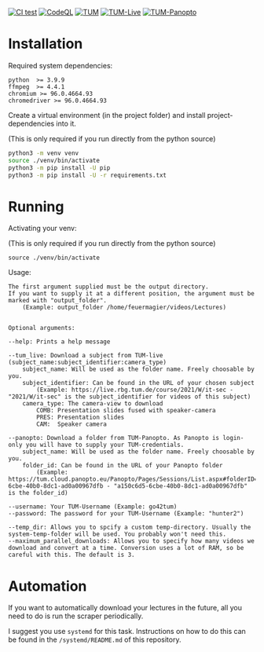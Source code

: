 [![CI test](https://github.com/Valentin-Metz/tum_video_scraper/actions/workflows/tum_video_scraper_ci.yml/badge.svg)](https://github.com/Valentin-Metz/tum_video_scraper/actions/workflows/tum_video_scraper_ci.yml)
[![CodeQL](https://github.com/Valentin-Metz/tum_video_scraper/actions/workflows/codeql-analysis.yml/badge.svg)](https://github.com/Valentin-Metz/tum_video_scraper/actions/workflows/codeql-analysis.yml)
[![TUM](https://custom-icon-badges.demolab.com/badge/TUM-exzellent-0065bd.svg?logo=tum_logo_2023)](https://www.tum.de/)
[![TUM-Live](https://custom-icon-badges.demolab.com/badge/TUM--Live-live-e5312b.svg?logo=tum_live_logo)](https://live.rbg.tum.de/)
[![TUM-Panopto](https://custom-icon-badges.demolab.com/badge/TUM--Panopto-online-11773d.svg?logo=panopto_icon_2015)](https://tum.cloud.panopto.eu/)
# Installation

Required system dependencies:

```
python  >= 3.9.9
ffmpeg  >= 4.4.1
chromium >= 96.0.4664.93
chromedriver >= 96.0.4664.93
```

Create a virtual environment (in the project folder) and install project-dependencies into it.

(This is only required if you run directly from the python source)

```bash
python3 -m venv venv
source ./venv/bin/activate
python3 -m pip install -U pip
python3 -m pip install -U -r requirements.txt
```

# Running

Activating your venv:

(This is only required if you run directly from the python source)

```
source ./venv/bin/activate
```

Usage:

```
The first argument supplied must be the output directory.
If you want to supply it at a different position, the argument must be marked with "output_folder".
    (Example: output_folder /home/feuermagier/videos/Lectures)


Optional arguments:

--help: Prints a help message

--tum_live: Download a subject from TUM-live (subject_name:subject_identifier:camera_type)
    subject_name: Will be used as the folder name. Freely choosable by you.
    subject_identifier: Can be found in the URL of your chosen subject
        (Example: https://live.rbg.tum.de/course/2021/W/it-sec - "2021/W/it-sec" is the subject_identifier for videos of this subject)
    camera_type: The camera-view to download
        COMB: Presentation slides fused with speaker-camera
        PRES: Presentation slides
        CAM:  Speaker camera
        
--panopto: Download a folder from TUM-Panopto. As Panopto is login-only you will have to supply your TUM-credentials.
    subject_name: Will be used as the folder name. Freely choosable by you.
    folder_id: Can be found in the URL of your Panopto folder
        (Example: https://tum.cloud.panopto.eu/Panopto/Pages/Sessions/List.aspx#folderID=a150c6d5-6cbe-40b0-8dc1-ad0a00967dfb - "a150c6d5-6cbe-40b0-8dc1-ad0a00967dfb" is the folder_id)

--username: Your TUM-Username (Example: go42tum)
--password: The password for your TUM-Username (Example: "hunter2")

--temp_dir: Allows you to spcify a custom temp-directory. Usually the system-temp-folder will be used. You probably won't need this.
--maximum_parallel_downloads: Allows you to specify how many videos we download and convert at a time. Conversion uses a lot of RAM, so be careful with this. The default is 3.
```

# Automation

If you want to automatically download your lectures in the future, all you need to do is run the scraper periodically.

I suggest you use `systemd` for this task. Instructions on how to do this can be found in the `/systemd/README.md` of
this repository.

